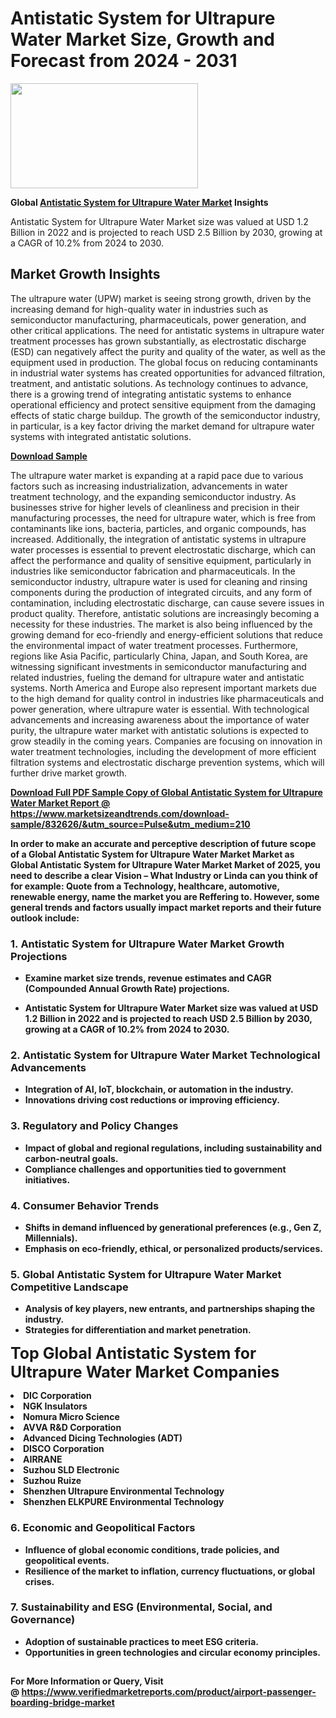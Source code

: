 <H1>Antistatic System for Ultrapure Water Market Size, Growth and Forecast from 2024 - 2031</H1><img class="aligncenter size-medium wp-image-584254" src="https://thirdeyenews.in/wp-content/uploads/2024/09/Global-Market-Research-300x168.jpeg" alt="" width="300" height="168" /><p><strong>Global&nbsp;<a href="https://www.marketsizeandtrends.com/download-sample/832626/&amp;utm_source=Pulse&amp;utm_medium=210">Antistatic System for Ultrapure Water Market</a> Insights</strong></p><p>Antistatic System for Ultrapure Water Market size was valued at USD 1.2 Billion in 2022 and is projected to reach USD 2.5 Billion by 2030, growing at a CAGR of 10.2% from 2024 to 2030.</p><p><h2>Market Growth Insights</h2> <p>The ultrapure water (UPW) market is seeing strong growth, driven by the increasing demand for high-quality water in industries such as semiconductor manufacturing, pharmaceuticals, power generation, and other critical applications. The need for antistatic systems in ultrapure water treatment processes has grown substantially, as electrostatic discharge (ESD) can negatively affect the purity and quality of the water, as well as the equipment used in production. The global focus on reducing contaminants in industrial water systems has created opportunities for advanced filtration, treatment, and antistatic solutions. As technology continues to advance, there is a growing trend of integrating antistatic systems to enhance operational efficiency and protect sensitive equipment from the damaging effects of static charge buildup. The growth of the semiconductor industry, in particular, is a key factor driving the market demand for ultrapure water systems with integrated antistatic solutions.</p> <p><strong><a href="#">Download Sample</a></strong></p> <p>The ultrapure water market is expanding at a rapid pace due to various factors such as increasing industrialization, advancements in water treatment technology, and the expanding semiconductor industry. As businesses strive for higher levels of cleanliness and precision in their manufacturing processes, the need for ultrapure water, which is free from contaminants like ions, bacteria, particles, and organic compounds, has increased. Additionally, the integration of antistatic systems in ultrapure water processes is essential to prevent electrostatic discharge, which can affect the performance and quality of sensitive equipment, particularly in industries like semiconductor fabrication and pharmaceuticals. In the semiconductor industry, ultrapure water is used for cleaning and rinsing components during the production of integrated circuits, and any form of contamination, including electrostatic discharge, can cause severe issues in product quality. Therefore, antistatic solutions are increasingly becoming a necessity for these industries. The market is also being influenced by the growing demand for eco-friendly and energy-efficient solutions that reduce the environmental impact of water treatment processes. Furthermore, regions like Asia Pacific, particularly China, Japan, and South Korea, are witnessing significant investments in semiconductor manufacturing and related industries, fueling the demand for ultrapure water and antistatic systems. North America and Europe also represent important markets due to the high demand for quality control in industries like pharmaceuticals and power generation, where ultrapure water is essential. With technological advancements and increasing awareness about the importance of water purity, the ultrapure water market with antistatic solutions is expected to grow steadily in the coming years. Companies are focusing on innovation in water treatment technologies, including the development of more efficient filtration systems and electrostatic discharge prevention systems, which will further drive market growth.</p> <p><strong><a href="#"></p><p><span class=""><strong>Download Full PDF Sample Copy of Global Antistatic System for Ultrapure Water Market Report</strong> @ <a href="https://www.marketsizeandtrends.com/download-sample/832626/&amp;utm_source=Pulse&amp;utm_medium=210" target="_blank">https://www.marketsizeandtrends.com/download-sample/832626/&amp;utm_source=Pulse&amp;utm_medium=210</a></span></p><p>In order to make an accurate and perceptive description of future scope of a Global&nbsp;Antistatic System for Ultrapure Water Market Market as Global&nbsp;Antistatic System for Ultrapure Water Market Market of 2025, you need to describe a clear Vision &ndash; What Industry or Linda can you think of for example: Quote from a Technology, healthcare, automotive, renewable energy, name the market you are Reffering to. However, some general trends and factors usually impact market reports and their future outlook include:</p><h3>1.&nbsp;<strong>Antistatic System for Ultrapure Water Market Growth Projections</strong></h3><ul><li>Examine market size trends, revenue estimates and CAGR (Compounded Annual Growth Rate) projections.</li><li><p>Antistatic System for Ultrapure Water Market size was valued at USD 1.2 Billion in 2022 and is projected to reach USD 2.5 Billion by 2030, growing at a CAGR of 10.2% from 2024 to 2030.</p></li></ul><h3>2.&nbsp;<strong>Antistatic System for Ultrapure Water Market Technological Advancements</strong></h3><ul><li>Integration of AI, IoT, blockchain, or automation in the industry.</li><li>Innovations driving cost reductions or improving efficiency.</li></ul><h3>3.&nbsp;<strong>Regulatory and Policy Changes</strong></h3><ul><li>Impact of global and regional regulations, including sustainability and carbon-neutral goals.</li><li>Compliance challenges and opportunities tied to government initiatives.</li></ul><h3>4.&nbsp;<strong>Consumer Behavior Trends</strong></h3><ul><li>Shifts in demand influenced by generational preferences (e.g., Gen Z, Millennials).</li><li>Emphasis on eco-friendly, ethical, or personalized products/services.</li></ul><h3>5.&nbsp;<strong>Global Antistatic System for Ultrapure Water Market Competitive Landscape</strong></h3><ul><li>Analysis of key players, new entrants, and partnerships shaping the industry.</li><li>Strategies for differentiation and market penetration.</li></ul><p data-pm-slice="1 1 []"><span style="color: inherit; font-family: inherit; font-size: 25px;">Top Global Antistatic System for Ultrapure Water Market Companies</span></p><div class="" data-test-id=""><p><li>DIC Corporation</li><li> NGK Insulators</li><li> Nomura Micro Science</li><li> AVVA R&D Corporation</li><li> Advanced Dicing Technologies (ADT)</li><li> DISCO Corporation</li><li> AIRRANE</li><li> Suzhou SLD Electronic</li><li> Suzhou Ruize</li><li> Shenzhen Ultrapure Environmental Technology</li><li> Shenzhen ELKPURE Environmental Technology</li></p></div><h3>6.&nbsp;<strong>Economic and Geopolitical Factors</strong></h3><ul><li>Influence of global economic conditions, trade policies, and geopolitical events.</li><li>Resilience of the market to inflation, currency fluctuations, or global crises.</li></ul><h3>7.&nbsp;<strong>Sustainability and ESG (Environmental, Social, and Governance)</strong></h3><ul><li>Adoption of sustainable practices to meet ESG criteria.</li><li>Opportunities in green technologies and circular economy principles.</li></ul><h2><strong style="font-size: 14px;">For More Information or Query, Visit @&nbsp;</strong><a style="background-color: #ffffff; font-size: 14px;" href="https://www.marketsizeandtrends.com/report/antistatic-system-for-ultrapure-water-market/" target="_blank">https://www.verifiedmarketreports.com/product/airport-passenger-boarding-bridge-market</a></h2>
